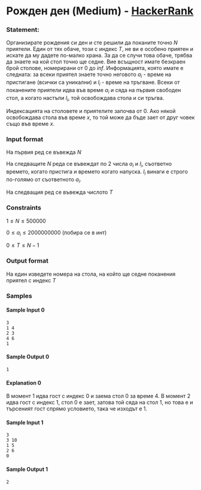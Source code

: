 # Рожден ден (Medium) - [HackerRank](<https://www.hackerrank.com/contests/sda-hw-8-2023/challenges/two-pqs>)


### Statement:

Организирате рождения си ден и сте решили да поканите точно $N$ приятели. Един от тях обаче, този с индекс $T$, не ви е особено приятен и искате да му дадете по-малко храна. За да се случи това обаче, трябва да знаете на кой стол точно ще седне. Вие всъщност имате безкраен брой столове, номерирани от $0$ до $inf$.  Информацията, която имате е следната: за всеки приятел знаете точно неговото $a_i$ - време на пристигане (всички са уникални) и $l_i$ - време на тръгване. Всеки от поканените приятели идва във време $a_i$ и сяда на първия свободен стол, а когато настъпи $l_i$, той освобождава стола и си тръгва.

Индексацията на столовете и приятелите започва от 0. Ако някой освобождава стола във време $x$, то той може да бъде зает от друг човек също във време $x$.


### Input format

На първия ред се въвежда $N$

На следващите $N$ реда се въвеждат по 2 числа $a_i$ и $l_i$, съответно времето, когато пристига и времето когато напуска. $l_i$ винаги е строго по-голямо от съответното $a_i$.

На следващия ред се въвежда числото $T$


### Constraints

$1 \le N \le 500 000$

$0 \le a_i \le 2 000000000$ (побира се в инт)

$0 \le T \le N-1$

### Output format

На един изведете номера на стола, на който ще седне поканения приятел с индекс $T$


### Samples


#### Sample Input 0
```
3
1 4
2 3
4 6
1
```

#### Sample Output 0
```
1
```

#### Explanation 0
В момент 1 идва гост с индекс 0 и заема стол 0 за време 4. В момент 2 идва гост с индекс 1, стол 0 е зает, затова той сяда на стол 1, но това е и търсеният гост спрямо условието, така че изходът е 1. 

#### Sample Input 1
```
3
3 10
1 5
2 6
0
```

#### Sample Output 1
```
2
```
